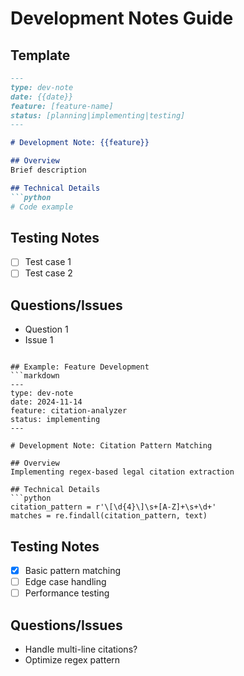 # Development Notes Guide

## Template
```markdown
---
type: dev-note
date: {{date}}
feature: [feature-name]
status: [planning|implementing|testing]
---

# Development Note: {{feature}}

## Overview
Brief description

## Technical Details
```python
# Code example
```

## Testing Notes
- [ ] Test case 1
- [ ] Test case 2

## Questions/Issues
- Question 1
- Issue 1
```

## Example: Feature Development
```markdown
---
type: dev-note
date: 2024-11-14
feature: citation-analyzer
status: implementing
---

# Development Note: Citation Pattern Matching

## Overview
Implementing regex-based legal citation extraction

## Technical Details
```python
citation_pattern = r'\[\d{4}\]\s+[A-Z]+\s+\d+'
matches = re.findall(citation_pattern, text)
```

## Testing Notes
- [x] Basic pattern matching
- [ ] Edge case handling
- [ ] Performance testing

## Questions/Issues
- Handle multi-line citations?
- Optimize regex pattern
```